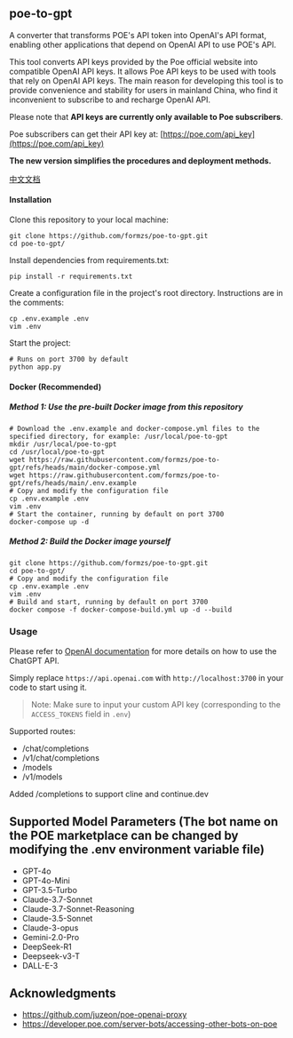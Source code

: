 ## poe-to-gpt
A converter that transforms POE's API token into OpenAI's API format, enabling other applications that depend on OpenAI API to use POE's API.

This tool converts API keys provided by the Poe official website into compatible OpenAI API keys. It allows Poe API keys to be used with tools that rely on OpenAI API keys. The main reason for developing this tool is to provide convenience and stability for users in mainland China, who find it inconvenient to subscribe to and recharge OpenAI API.

Please note that **API keys are currently only available to Poe subscribers**.

Poe subscribers can get their API key at: [https://poe.com/api_key](https://poe.com/api_key)

**The new version simplifies the procedures and deployment methods.**

[中文文档](https://github.com/formzs/poe-to-gpt/blob/main/README.md)

#### Installation

Clone this repository to your local machine:

```
git clone https://github.com/formzs/poe-to-gpt.git
cd poe-to-gpt/
```

Install dependencies from requirements.txt:

```
pip install -r requirements.txt
```

Create a configuration file in the project's root directory. Instructions are in the comments:

```
cp .env.example .env
vim .env
```

Start the project:

```
# Runs on port 3700 by default
python app.py
```

#### Docker (Recommended)
##### Method 1: Use the pre-built Docker image from this repository
```
# Download the .env.example and docker-compose.yml files to the specified directory, for example: /usr/local/poe-to-gpt
mkdir /usr/local/poe-to-gpt
cd /usr/local/poe-to-gpt
wget https://raw.githubusercontent.com/formzs/poe-to-gpt/refs/heads/main/docker-compose.yml
wget https://raw.githubusercontent.com/formzs/poe-to-gpt/refs/heads/main/.env.example
# Copy and modify the configuration file
cp .env.example .env
vim .env
# Start the container, running by default on port 3700
docker-compose up -d
```
##### Method 2: Build the Docker image yourself
```
git clone https://github.com/formzs/poe-to-gpt.git
cd poe-to-gpt/
# Copy and modify the configuration file
cp .env.example .env
vim .env
# Build and start, running by default on port 3700
docker compose -f docker-compose-build.yml up -d --build
```

### Usage

Please refer to [OpenAI documentation](https://platform.openai.com/docs/api-reference/chat/create) for more details on how to use the ChatGPT API.

Simply replace `https://api.openai.com` with `http://localhost:3700` in your code to start using it.
> Note: Make sure to input your custom API key (corresponding to the `ACCESS_TOKENS` field in `.env`)

Supported routes:
- /chat/completions
- /v1/chat/completions
- /models
- /v1/models

Added /completions to support cline and continue.dev

## Supported Model Parameters (The bot name on the POE marketplace can be changed by modifying the .env environment variable file)
- GPT-4o
- GPT-4o-Mini
- GPT-3.5-Turbo
- Claude-3.7-Sonnet
- Claude-3.7-Sonnet-Reasoning
- Claude-3.5-Sonnet
- Claude-3-opus
- Gemini-2.0-Pro
- DeepSeek-R1
- Deepseek-v3-T
- DALL-E-3

## Acknowledgments
- https://github.com/juzeon/poe-openai-proxy
- https://developer.poe.com/server-bots/accessing-other-bots-on-poe
